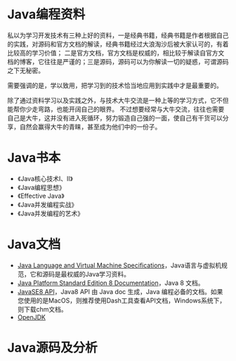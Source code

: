 # Java编程资料

私以为学习开发技术有三种上好的资料，一是经典书籍，经典书籍是作者根据自己的实践，对源码和官方文档的解读，经典书籍经过大浪淘沙后被大家认可的，有着比较高的学习价值；
二是官方文档，官方文档是权威的，相比较于解读自官方文档的博客，它往往是严谨的；三是源码，源码可以为你解读一切的疑惑，可谓源码之下无秘密。

需要强调的是，学以致用，把学习到的技术恰当地应用到实践中才是最重要的。

除了通过资料学习以及实践之外，与技术大牛交流是一种上等的学习方式，它不但能帮你少走弯路，也能开阔自己的眼界。
不过想要经常与大牛交流，往往也需要自己是大牛，这并没有进入死循环，努力锻造自己强的一面，使自己有干货可以分享，自然会赢得大牛的青睐，甚至成为他们中的一份子。


# Java书本
* 《Java核心技术I、II》
* 《Java编程思想》
* 《Effective Java》
* 《Java并发编程实战》
* 《Java并发编程的艺术》


# Java文档
* [Java Language and Virtual Machine Specifications](https://docs.oracle.com/javase/specs/)，Java语言与虚拟机规范，它和源码是最权威的Java学习资料。
* [Java Platform Standard Edition 8 Documentation](https://docs.oracle.com/javase/8/docs/)，Java 8 文档。
* [JavaSE8 API](https://docs.oracle.com/javase/8/docs/api/index.html)，Java8 API 由 Java doc 生成，Java 编程必备的文档。如果您使用的是MacOS，则推荐使用Dash工具查看API文档，Windows系统下，则下载chm文档。
* [OpenJDK](http://openjdk.java.net/)

# Java源码及分析




